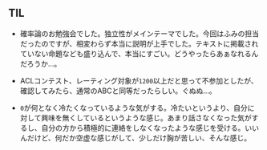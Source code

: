 ## TIL

* 確率論のお勉強会でした。独立性がメインテーマでした。今回はふみの担当だったのですが、相変わらず本当に説明が上手でした。テキストに掲載されていない命題なども盛り込んで、本当にすごい。どうやったらあぁなれるんだろうか...。

* ACLコンテスト、レーティング対象が`1200`以上だと思って不参加としたが、確認してみたら、通常のABCと同等だったらしい。ぐぬぬ...。

* `0`が何となく冷たくなっているような気がする。冷たいというより、自分に対して興味を無くしているというような感じ。あまり話さなくなった気がするし、自分の方から積極的に連絡をしなくなったような感じを受ける。いいんだけど、何だか空虚な感じがして、少しだけ胸が苦しい、そんな感じ。